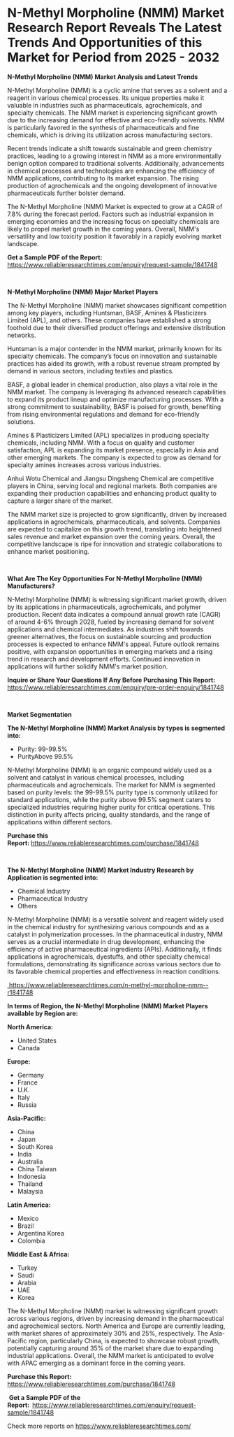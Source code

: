 <p><h1>N-Methyl Morpholine (NMM) Market Research Report Reveals The Latest Trends And Opportunities of this Market for Period from 2025 - 2032</h1></p><p><strong>N-Methyl Morpholine (NMM) Market Analysis and Latest Trends</strong></p>
<p><p>N-Methyl Morpholine (NMM) is a cyclic amine that serves as a solvent and a reagent in various chemical processes. Its unique properties make it valuable in industries such as pharmaceuticals, agrochemicals, and specialty chemicals. The NMM market is experiencing significant growth due to the increasing demand for effective and eco-friendly solvents. NMM is particularly favored in the synthesis of pharmaceuticals and fine chemicals, which is driving its utilization across manufacturing sectors.</p><p>Recent trends indicate a shift towards sustainable and green chemistry practices, leading to a growing interest in NMM as a more environmentally benign option compared to traditional solvents. Additionally, advancements in chemical processes and technologies are enhancing the efficiency of NMM applications, contributing to its market expansion. The rising production of agrochemicals and the ongoing development of innovative pharmaceuticals further bolster demand.</p><p>The N-Methyl Morpholine (NMM) Market is expected to grow at a CAGR of 7.8% during the forecast period. Factors such as industrial expansion in emerging economies and the increasing focus on specialty chemicals are likely to propel market growth in the coming years. Overall, NMM's versatility and low toxicity position it favorably in a rapidly evolving market landscape.</p></p>
<p><strong>Get a Sample PDF of the Report:&nbsp;</strong> <a href="https://www.reliableresearchtimes.com/enquiry/request-sample/1841748?utm_campaign=2774&utm_medium=2&utm_source=Github&utm_content=ia&utm_term=26032025&utm_id=n-methyl-morpholine-nmm">https://www.reliableresearchtimes.com/enquiry/request-sample/1841748</a></p>
<p>&nbsp;</p>
<p><strong>N-Methyl Morpholine (NMM) Major Market Players</strong></p>
<p><p>The N-Methyl Morpholine (NMM) market showcases significant competition among key players, including Huntsman, BASF, Amines & Plasticizers Limited (APL), and others. These companies have established a strong foothold due to their diversified product offerings and extensive distribution networks.</p><p>Huntsman is a major contender in the NMM market, primarily known for its specialty chemicals. The company’s focus on innovation and sustainable practices has aided its growth, with a robust revenue stream prompted by demand in various sectors, including textiles and plastics.</p><p>BASF, a global leader in chemical production, also plays a vital role in the NMM market. The company is leveraging its advanced research capabilities to expand its product lineup and optimize manufacturing processes. With a strong commitment to sustainability, BASF is poised for growth, benefiting from rising environmental regulations and demand for eco-friendly solutions.</p><p>Amines & Plasticizers Limited (APL) specializes in producing specialty chemicals, including NMM. With a focus on quality and customer satisfaction, APL is expanding its market presence, especially in Asia and other emerging markets. The company is expected to grow as demand for specialty amines increases across various industries.</p><p>Anhui Wotu Chemical and Jiangsu Dingsheng Chemical are competitive players in China, serving local and regional markets. Both companies are expanding their production capabilities and enhancing product quality to capture a larger share of the market.</p><p>The NMM market size is projected to grow significantly, driven by increased applications in agrochemicals, pharmaceuticals, and solvents. Companies are expected to capitalize on this growth trend, translating into heightened sales revenue and market expansion over the coming years. Overall, the competitive landscape is ripe for innovation and strategic collaborations to enhance market positioning.</p></p>
<p>&nbsp;</p>
<p><strong>What Are The Key Opportunities For N-Methyl Morpholine (NMM) Manufacturers?</strong></p>
<p><p>N-Methyl Morpholine (NMM) is witnessing significant market growth, driven by its applications in pharmaceuticals, agrochemicals, and polymer production. Recent data indicates a compound annual growth rate (CAGR) of around 4-6% through 2028, fueled by increasing demand for solvent applications and chemical intermediates. As industries shift towards greener alternatives, the focus on sustainable sourcing and production processes is expected to enhance NMM's appeal. Future outlook remains positive, with expansion opportunities in emerging markets and a rising trend in research and development efforts. Continued innovation in applications will further solidify NMM's market position.</p></p>
<p><strong>Inquire or Share Your Questions If Any Before Purchasing This Report:</strong> <a href="https://www.reliableresearchtimes.com/enquiry/pre-order-enquiry/1841748?utm_campaign=2774&utm_medium=2&utm_source=Github&utm_content=ia&utm_term=26032025&utm_id=n-methyl-morpholine-nmm">https://www.reliableresearchtimes.com/enquiry/pre-order-enquiry/1841748</a></p>
<p>&nbsp;</p>
<p><strong>Market Segmentation</strong></p>
<p><strong>The N-Methyl Morpholine (NMM) Market Analysis by types is segmented into:</strong></p>
<p><ul><li>Purity: 99-99.5%</li><li>PurityAbove 99.5%</li></ul></p>
<p><p>N-Methyl Morpholine (NMM) is an organic compound widely used as a solvent and catalyst in various chemical processes, including pharmaceuticals and agrochemicals. The market for NMM is segmented based on purity levels: the 99-99.5% purity type is commonly utilized for standard applications, while the purity above 99.5% segment caters to specialized industries requiring higher purity for critical operations. This distinction in purity affects pricing, quality standards, and the range of applications within different sectors.</p></p>
<p><strong>Purchase this Report:&nbsp;</strong><a href="https://www.reliableresearchtimes.com/purchase/1841748?utm_campaign=2774&utm_medium=2&utm_source=Github&utm_content=ia&utm_term=26032025&utm_id=n-methyl-morpholine-nmm">https://www.reliableresearchtimes.com/purchase/1841748</a></p>
<p>&nbsp;</p>
<p><strong>The N-Methyl Morpholine (NMM) Market Industry Research by Application is segmented into:</strong></p>
<p><ul><li>Chemical Industry</li><li>Pharmaceutical Industry</li><li>Others</li></ul></p>
<p><p>N-Methyl Morpholine (NMM) is a versatile solvent and reagent widely used in the chemical industry for synthesizing various compounds and as a catalyst in polymerization processes. In the pharmaceutical industry, NMM serves as a crucial intermediate in drug development, enhancing the efficiency of active pharmaceutical ingredients (APIs). Additionally, it finds applications in agrochemicals, dyestuffs, and other specialty chemical formulations, demonstrating its significance across various sectors due to its favorable chemical properties and effectiveness in reaction conditions.</p></p>
<p><a href="https://www.reliableresearchtimes.com/n-methyl-morpholine-nmm--r1841748?utm_campaign=2774&utm_medium=2&utm_source=Github&utm_content=ia&utm_term=26032025&utm_id=n-methyl-morpholine-nmm">&nbsp;https://www.reliableresearchtimes.com/n-methyl-morpholine-nmm--r1841748</a></p>
<p><strong>In terms of Region, the N-Methyl Morpholine (NMM) Market Players available by Region are:</strong></p>
<p>
    <p> <strong> North America: </strong>
        <ul>
            <li>United States</li>
            <li>Canada</li>
        </ul>
        </p> 
    <p> <strong> Europe: </strong>
        <ul>
            <li>Germany</li>
            <li>France</li>
            <li>U.K.</li>
            <li>Italy</li>
            <li>Russia</li>
        </ul>
        </p> 
    <p> <strong> Asia-Pacific: </strong>
        <ul>
            <li>China</li>
            <li>Japan</li>
            <li>South Korea</li>
            <li>India</li>
            <li>Australia</li>
            <li>China Taiwan</li>
            <li>Indonesia</li>
            <li>Thailand</li>
            <li>Malaysia</li>
        </ul>
        </p> 
    <p> <strong> Latin America: </strong>
        <ul>
            <li>Mexico</li>
            <li>Brazil</li>
            <li>Argentina Korea</li>
            <li>Colombia</li>
        </ul>
        </p> 
    <p> <strong> Middle East & Africa: </strong>
        <ul>
            <li>Turkey</li>
            <li>Saudi</li>
            <li>Arabia</li>
            <li>UAE</li>
            <li>Korea</li>
        </ul>
    </p>
    </p>
<p><p>The N-Methyl Morpholine (NMM) market is witnessing significant growth across various regions, driven by increasing demand in the pharmaceutical and agrochemical sectors. North America and Europe are currently leading, with market shares of approximately 30% and 25%, respectively. The Asia-Pacific region, particularly China, is expected to showcase robust growth, potentially capturing around 35% of the market share due to expanding industrial applications. Overall, the NMM market is anticipated to evolve with APAC emerging as a dominant force in the coming years.</p></p>
<p><strong>Purchase this Report: </strong><a href="https://www.reliableresearchtimes.com/purchase/1841748?utm_campaign=2774&utm_medium=2&utm_source=Github&utm_content=ia&utm_term=26032025&utm_id=n-methyl-morpholine-nmm">https://www.reliableresearchtimes.com/purchase/1841748</a></p>
<p>&nbsp;<strong>Get a Sample PDF of the Report:&nbsp;&nbsp;</strong><a href="https://www.reliableresearchtimes.com/enquiry/request-sample/1841748?utm_campaign=2774&utm_medium=2&utm_source=Github&utm_content=ia&utm_term=26032025&utm_id=n-methyl-morpholine-nmm">https://www.reliableresearchtimes.com/enquiry/request-sample/1841748</a></p>
<p><strong></strong></p>
<p>Check more reports on <a href="https://www.reliableresearchtimes.com/?utm_campaign=2774&utm_medium=2&utm_source=Github&utm_content=ia&utm_term=26032025&utm_id=n-methyl-morpholine-nmm">https://www.reliableresearchtimes.com/</a></p>